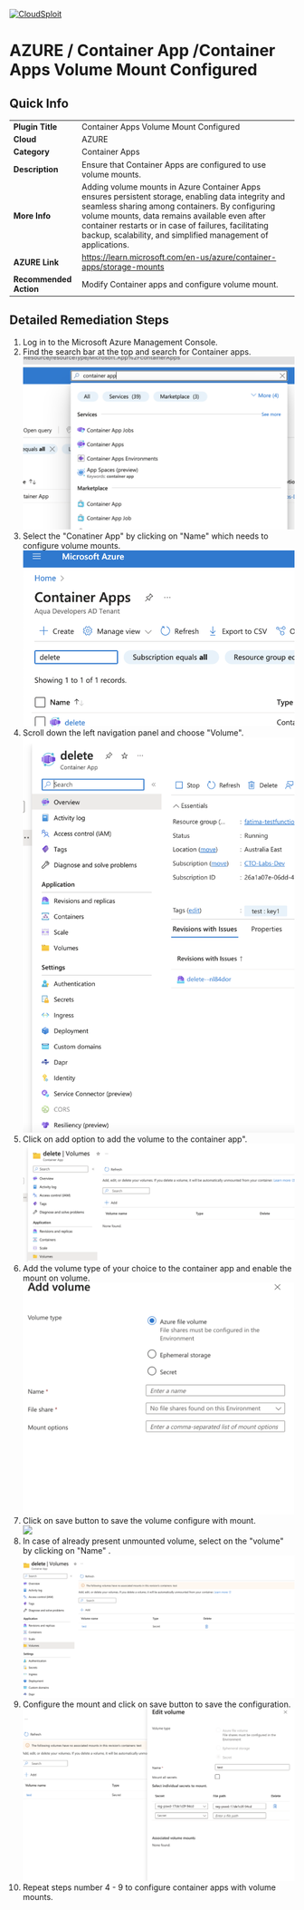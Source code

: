 [![CloudSploit](https://cloudsploit.com/img/logo-new-big-text-100.png "CloudSploit")](https://cloudsploit.com)

# AZURE / Container App /Container Apps Volume Mount Configured 

## Quick Info

| | |
|-|-|
| **Plugin Title** | Container Apps Volume Mount Configured |
| **Cloud** | AZURE |
| **Category** | Container Apps |
| **Description** | Ensure that Container Apps are configured to use volume mounts. |
| **More Info** | Adding volume mounts in Azure Container Apps ensures persistent storage, enabling data integrity and seamless sharing among containers. By configuring volume mounts, data remains available even after container restarts or in case of failures, facilitating backup, scalability, and simplified management of applications. |
| **AZURE Link** | https://learn.microsoft.com/en-us/azure/container-apps/storage-mounts |
| **Recommended Action** | Modify Container apps and configure volume mount. |

## Detailed Remediation Steps
1. Log in to the Microsoft Azure Management Console.
2. Find the search bar at the top and search for Container apps. </br> <img src="/resources/azure/containerapps/container-app-volume-mount/step2.png"/>
3. Select the "Conatiner App" by clicking on "Name" which needs to configure volume mounts.</br> <img src="/resources/azure/containerapps/container-app-volume-mount/step3.png"/>
4. Scroll down the left navigation panel and choose "Volume".</br> <img src="/resources/azure/containerapps/container-app-volume-mount/step4.png"/>
5. Click on add option to add the volume to the container app".</br> <img src="/resources/azure/containerapps/container-app-volume-mount/step5.png"/>
6. Add the volume type  of your choice to the container app and enable the mount on volume.</br> <img src="/resources/azure/containerapps/container-app-volume-mount/step6.png"/>
7. Click on save button to save the volume configure with mount. </br> <img src="/resources/azure/containerapp/container-app-volume-mount/step7.png"/>
8. In case of already present unmounted volume, select on the "volume" by clicking on "Name" .</br> <img src="/resources/azure/containerapps/container-app-volume-mount/step8.png"/>
9. Configure the mount and click on save button to save the configuration. </br> <img src="/resources/azure/containerapps/container-app-volume-mount/step9.png"/>
10. Repeat steps number 4 - 9 to configure container apps with volume mounts.</br>